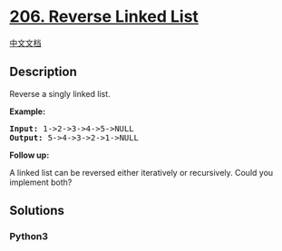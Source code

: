 # [206. Reverse Linked List](https://leetcode.com/problems/reverse-linked-list)

[中文文档](/leetcode/0200-0299/0206.Reverse%20Linked%20List/README.md)

## Description

<p>Reverse a singly linked list.</p>

<p><strong>Example:</strong></p>

<pre>
<strong>Input:</strong> 1-&gt;2-&gt;3-&gt;4-&gt;5-&gt;NULL
<strong>Output:</strong> 5-&gt;4-&gt;3-&gt;2-&gt;1-&gt;NULL
</pre>

<p><b>Follow up:</b></p>

<p>A linked list can be reversed either iteratively or recursively. Could you implement both?</p>


## Solutions

<!-- tabs:start -->

### **Python3**

```python

```

<!-- tabs:end -->
